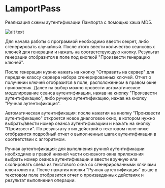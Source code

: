 # LamportPass
Реализация схемы аутентификации Лампорта с помощью хэша MD5.

![alt text](https://i.imgur.com/8lfjQvO.png)

Для начала работы с программой необходимо ввести секрет, либо сгенерировать случайный. После этого ввести количество сеансовых ключей для генерации и нажать на соответствующую кнопку. Результат генерации отобразится в поле под кнопкой "Произвести генерацию ключей".

После генерации нужно нажать на кнопку "Отправить на сервер" для передачи классу сервера набора сгенерированных ключей. Отчет о получении ключей отобразится в поле, расположенном в правом окне приложения.
Далее на выбор можно провести автоматическое моделирование сеанса аутентификации, нажав на кнопку "Произвести аутентификацию", либо ручную аутентификацию, нажав на кнопку "Ручная аутентификация".

Автоматическая аутентификация: после нажатия на кнопку "Произвести аутентификацию" откроется новое диалоговое окно, в котором нужно выбрать/ввести номер сеанса аутентификациии и нажать на кнопку "Произвести". По результату этих действий в текстовом поле ниже отобразится подробный отчет о выполненных шагах аутентификации в соответствии с алгоритмом.

Ручная аутентификация: для выполнения ручной аутентификации необходимо в правой нижней части основного окна приложения выбрать номер сеанса аутентификации и ввести вручную или скопировать слева из текстового окна со сгенерированными ключами ключ клиента. После нажатия кнопки "Ручная аутентификация" выше в текстовом поле отобразится отчет о произведенных действиях и результат выполнения операции.
